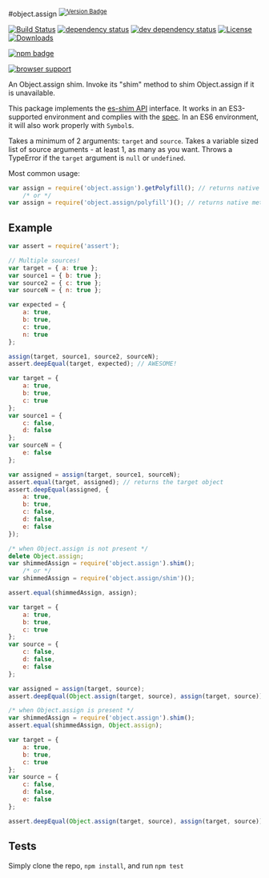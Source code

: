 #object.assign <sup>[![Version Badge][npm-version-svg]][npm-url]</sup>

[![Build Status][travis-svg]][travis-url]
[![dependency status][deps-svg]][deps-url]
[![dev dependency status][dev-deps-svg]][dev-deps-url]
[![License][license-image]][license-url]
[![Downloads][downloads-image]][downloads-url]

[![npm badge][npm-badge-png]][npm-url]

[![browser support][testling-png]][testling-url]

An Object.assign shim. Invoke its "shim" method to shim Object.assign if it is unavailable.

This package implements the [es-shim API](https://github.com/es-shims/api) interface. It works in an ES3-supported environment and complies with
the [spec](http://www.ecma-international.org/ecma-262/6.0/#sec-object.assign). In an ES6 environment, it will also work properly with `Symbol`s.

Takes a minimum of 2 arguments: `target` and `source`.
Takes a variable sized list of source arguments - at least 1, as many as you want.
Throws a TypeError if the `target` argument is `null` or `undefined`.

Most common usage:

```js
var assign = require('object.assign').getPolyfill(); // returns native method if compliant
	/* or */
var assign = require('object.assign/polyfill')(); // returns native method if compliant
```

## Example

```js
var assert = require('assert');

// Multiple sources!
var target = { a: true };
var source1 = { b: true };
var source2 = { c: true };
var sourceN = { n: true };

var expected = {
	a: true,
	b: true,
	c: true,
	n: true
};

assign(target, source1, source2, sourceN);
assert.deepEqual(target, expected); // AWESOME!
```

```js
var target = {
	a: true,
	b: true,
	c: true
};
var source1 = {
	c: false,
	d: false
};
var sourceN = {
	e: false
};

var assigned = assign(target, source1, sourceN);
assert.equal(target, assigned); // returns the target object
assert.deepEqual(assigned, {
	a: true,
	b: true,
	c: false,
	d: false,
	e: false
});
```

```js
/* when Object.assign is not present */
delete Object.assign;
var shimmedAssign = require('object.assign').shim();
	/* or */
var shimmedAssign = require('object.assign/shim')();

assert.equal(shimmedAssign, assign);

var target = {
	a: true,
	b: true,
	c: true
};
var source = {
	c: false,
	d: false,
	e: false
};

var assigned = assign(target, source);
assert.deepEqual(Object.assign(target, source), assign(target, source));
```

```js
/* when Object.assign is present */
var shimmedAssign = require('object.assign').shim();
assert.equal(shimmedAssign, Object.assign);

var target = {
	a: true,
	b: true,
	c: true
};
var source = {
	c: false,
	d: false,
	e: false
};

assert.deepEqual(Object.assign(target, source), assign(target, source));
```

## Tests

Simply clone the repo, `npm install`, and run `npm test`

[npm-url]: https://npmjs.org/package/object.assign

[npm-version-svg]: http://versionbadg.es/ljharb/object.assign.svg

[travis-svg]: https://travis-ci.org/ljharb/object.assign.svg

[travis-url]: https://travis-ci.org/ljharb/object.assign

[deps-svg]: https://david-dm.org/ljharb/object.assign.svg?theme=shields.io

[deps-url]: https://david-dm.org/ljharb/object.assign

[dev-deps-svg]: https://david-dm.org/ljharb/object.assign/dev-status.svg?theme=shields.io

[dev-deps-url]: https://david-dm.org/ljharb/object.assign#info=devDependencies

[testling-png]: https://ci.testling.com/ljharb/object.assign.png

[testling-url]: https://ci.testling.com/ljharb/object.assign

[npm-badge-png]: https://nodei.co/npm/object.assign.png?downloads=true&stars=true

[license-image]: http://img.shields.io/npm/l/object.assign.svg

[license-url]: LICENSE

[downloads-image]: http://img.shields.io/npm/dm/object.assign.svg

[downloads-url]: http://npm-stat.com/charts.html?package=object.assign
